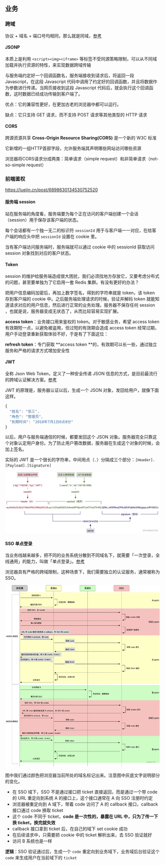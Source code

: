 

## 业务

### 跨域

协议 + 域名 + 端口号均相同，那么就是同域，[参考](https://www.jianshu.com/p/f880878c1398)



#### JSONP

本质上是利用 `<script><img><iframe>` 等标签不受同源策略限制，可以从不同域加载并执行资源的特性，来实现数据跨域传输

与服务端约定好一个回调函数名，服务端接收到请求后，将返回一段 Javascript，在这段  Javascript 代码中调用了约定好的回调函数，并且将数据作为参数进行传递。当网页接收到这段 Javascript 代码后，就会执行这个回调函数，这时数据已经成功传输到客户端了。

优点：它的兼容性更好，在更加古老的浏览器中都可以运行。

缺点：它只支持 GET 请求，而不支持 POST 请求等其他类型的 HTTP 请求



#### CORS

跨源资源共享 **Cross-Origin Resource Sharing(CORS)** 是一个新的 W3C 标准

它新增的一组HTTP首部字段，允许服务端其声明哪些网站访问哪些资源

浏览器将CORS请求分成两类：简单请求（simple request）和非简单请求（not-so-simple request）



### 前端鉴权

https://juejin.cn/post/6898630134530752520

#### 服务端 session

站在服务端的角度看，服务端要为每个正在访问的客户端创建一个会话（session）用于保存该客户端的状态。

每个会话都有一个独一无二的标识符 `sessionId` 用于与客户端一一对应，在给客户端的响应头中把 `sessionId` 设置在 cookie 里。

当有客户端访问服务端时，服务端就可以通过 cookie 中的 sessionId 获取访问 session 对象找到对应的客户状态。



#### Token

session 的维护给服务端造成很大困扰，我们必须找地方存放它，又要考虑分布式的问题，甚至要单独为了它启用一套 Redis 集群。有没有更好的办法？

把用户信息编码加密后，再加上数字签名，得到的字符串就是 token，该 token 存到客户端的 cookie 中。之后服务端处理请求的时候，验证并解码 token 就能知道请求对应的用户信息，然后进行正常的业务处理。服务器不保存任何 session ，也就是说，服务器变成无状态了，从而比较容易实现扩展。

**access token**：业务接口用来鉴权的 token。对于敏感业务，希望 access token 有效期短一点，以避免被盗用，但过短的有效期会造成 access token 经常过期，用户手动登录重新获取体验不好，于是有了下面这位：

**refresh token**：专门获取 **access token **的，有效期可以长一些，通过独立服务和严格的请求方式增加安全性



#### JWT

全称 Json Web Token，定义了一种安全传递 JSON 信息的方式，是目前最流行的跨域认证解决方案。[参考](https://www.ruanyifeng.com/blog/2018/07/json_web_token-tutorial.html)

JWT 的原理是，服务器认证以后，生成一个 JSON 对象，发回给用户，就像下面这样。

```javascript
{
  "姓名": "张三",
  "角色": "管理员",
  "到期时间": "2018年7月1日0点0分"
}
```

以后，用户与服务端通信的时候，都要发回这个 JSON 对象。服务器完全只靠这个对象认定用户身份。为了防止用户篡改数据，服务器在生成这个对象的时候，会加上签名。

实际的 JWT 是一个很长的字符串，中间用点（`.`）分隔成三个部分：`[Header].[Payload].[Signature]`

![jwt](readme/JWT.awebp)


#### SSO 单点登录

当业务线越来越多，把不同的业务系统分散到不同域名下，就需要「一次登录，全线通用」的能力，叫做「单点登录」。[参考](https://juejin.cn/post/6898630134530752520#heading-9)

浏览器具有严格的跨域限制，这种场景下，我们需要独立的认证服务，通常被称为 SSO。


![sso](readme/SSO.awebp)

图中我们通过颜色把浏览器当前所处的域名标记出来。注意图中灰底文字说明部分的变化。

- 在 SSO 域下，SSO 不是通过接口把 ticket 直接返回，而是通过一个带 code 的 URL 重定向到系统 A 的接口上，这个接口通常在 A 向 SSO 注册时约定
- 浏览器被重定向到 A 域下，带着 code 访问了 A 的 callback 接口，callback 接口通过 code 换取 ticket
- 这个 code 不同于 ticket，**code 是一次性的，暴露在 URL 中，只为了传一下换 ticket，换完就失效**
- callback 接口拿到 ticket 后，在自己的域下 set cookie 成功
- 在后续请求中，只需要把 cookie 中的 ticket 解析出来，去 SSO 验证就好
- 访问 B 系统也是一样

**逻辑**：SSO 验证通过后，生成一个 `code` 重定向到业务域下，业务域后台验证这个 `code` 来生成用户在当前域下的 `ticket`

